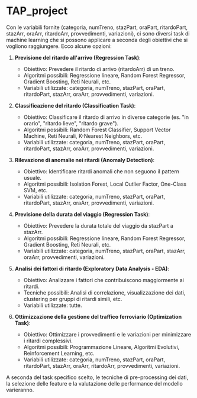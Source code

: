 # TAP_project


Con le variabili fornite (categoria, numTreno, stazPart, oraPart, ritardoPart, stazArr, oraArr, ritardoArr, provvedimenti, variazioni), ci sono diversi task di machine learning che si possono applicare a seconda degli obiettivi che si vogliono raggiungere. Ecco alcune opzioni:

1. **Previsione del ritardo all'arrivo (Regression Task)**:
   - Obiettivo: Prevedere il ritardo di arrivo (ritardoArr) di un treno.
   - Algoritmi possibili: Regressione lineare, Random Forest Regressor, Gradient Boosting, Reti Neurali, etc.
   - Variabili utilizzate: categoria, numTreno, stazPart, oraPart, ritardoPart, stazArr, oraArr, provvedimenti, variazioni.

2. **Classificazione del ritardo (Classification Task)**:
   - Obiettivo: Classificare il ritardo di arrivo in diverse categorie (es. "in orario", "ritardo lieve", "ritardo grave").
   - Algoritmi possibili: Random Forest Classifier, Support Vector Machine, Reti Neurali, K-Nearest Neighbors, etc.
   - Variabili utilizzate: categoria, numTreno, stazPart, oraPart, ritardoPart, stazArr, oraArr, provvedimenti, variazioni.

3. **Rilevazione di anomalie nei ritardi (Anomaly Detection)**:
   - Obiettivo: Identificare ritardi anomali che non seguono il pattern usuale.
   - Algoritmi possibili: Isolation Forest, Local Outlier Factor, One-Class SVM, etc.
   - Variabili utilizzate: categoria, numTreno, stazPart, oraPart, ritardoPart, stazArr, oraArr, provvedimenti, variazioni.

4. **Previsione della durata del viaggio (Regression Task)**:
   - Obiettivo: Prevedere la durata totale del viaggio da stazPart a stazArr.
   - Algoritmi possibili: Regressione lineare, Random Forest Regressor, Gradient Boosting, Reti Neurali, etc.
   - Variabili utilizzate: categoria, numTreno, stazPart, oraPart, stazArr, oraArr, provvedimenti, variazioni.

5. **Analisi dei fattori di ritardo (Exploratory Data Analysis - EDA)**:
   - Obiettivo: Analizzare i fattori che contribuiscono maggiormente ai ritardi.
   - Tecniche possibili: Analisi di correlazione, visualizzazione dei dati, clustering per gruppi di ritardi simili, etc.
   - Variabili utilizzate: tutte.

6. **Ottimizzazione della gestione del traffico ferroviario (Optimization Task)**:
   - Obiettivo: Ottimizzare i provvedimenti e le variazioni per minimizzare i ritardi complessivi.
   - Algoritmi possibili: Programmazione Lineare, Algoritmi Evolutivi, Reinforcement Learning, etc.
   - Variabili utilizzate: categoria, numTreno, stazPart, oraPart, ritardoPart, stazArr, oraArr, ritardoArr, provvedimenti, variazioni.

A seconda del task specifico scelto, le tecniche di pre-processing dei dati, la selezione delle feature e la valutazione delle performance del modello varieranno.

